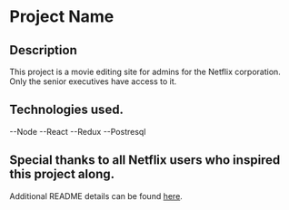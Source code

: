 # Project Name

## Description

This project is a movie editing site for admins for the Netflix corporation. Only the senior executives have access to it.

## Technologies used.

--Node
--React
--Redux
--Postresql

## Special thanks to all Netflix users who inspired this project along.

Additional README details can be found [here](https://github.com/PrimeAcademy/readme-template/blob/master/README.md).
